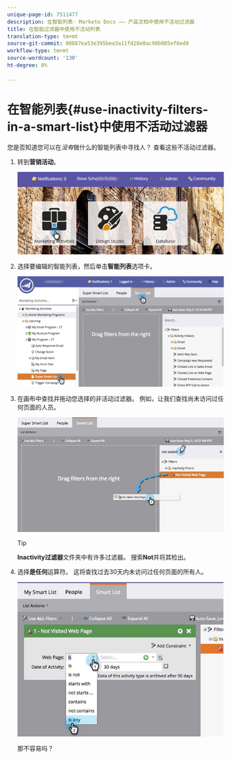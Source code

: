 ```yaml
---
unique-page-id: 7511477
description: 在智能列表- Marketo Docs —— 产品文档中使用不活动过滤器
title: 在智能过滤器中使用不活动列表
translation-type: tm+mt
source-git-commit: 00887ea53e395bea3a11fd28e0ac98b085ef6ed8
workflow-type: tm+mt
source-wordcount: '130'
ht-degree: 0%

---
```



# 在智能列表{#use-inactivity-filters-in-a-smart-list}中使用不活动过滤器

您是否知道您可以在&#x200B;*没有*&#x200B;做什么的智能列表中寻找人？ 查看这些不活动过滤器。

1. 转到&#x200B;**营销活动**。

   ![](assets/login-marketing-activities-3.png)

1. 选择要编辑的智能列表，然后单击&#x200B;**智能列表**&#x200B;选项卡。

   ![](assets/smartlist-choose.png)

1. 在画布中查找并拖动您选择的非活动过滤器。 例如，让我们查找尚未访问过任何页面的人员。

   ![](assets/draginactivityfilter.png)

   >[!TIP]
   >
   >**Inactivity过滤器**&#x200B;文件夹中有许多过滤器。 搜索&#x200B;**Not**&#x200B;并将其检出。

1. 选择&#x200B;**是任何**&#x200B;运算符。 这将查找过去30天内未访问过任何页面的所有人。

   ![](assets/mysmartlist-people.jpg)

   那不容易吗？

